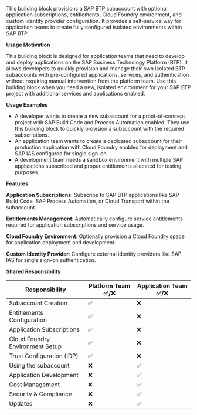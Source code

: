 This building block provisions a SAP BTP subaccount with optional application subscriptions, entitlements, Cloud Foundry environment, and custom identity provider configuration. It provides a self-service way for application teams to create fully configured isolated environments within SAP BTP.

**Usage Motivation**

This building block is designed for application teams that need to develop and deploy applications on the SAP Business Technology Platform (BTP). It allows developers to quickly provision and manage their own isolated BTP subaccounts with pre-configured applications, services, and authentication without requiring manual intervention from the platform team. Use this building block when you need a new, isolated environment for your SAP BTP project with additional services and applications enabled.

**Usage Examples**

*   A developer wants to create a new subaccount for a proof-of-concept project with SAP Build Code and Process Automation enabled. They use this building block to quickly provision a subaccount with the required subscriptions.
*   An application team wants to create a dedicated subaccount for their production application with Cloud Foundry enabled for deployment and SAP IAS configured for single sign-on.
*   A development team needs a sandbox environment with multiple SAP applications subscribed and proper entitlements allocated for testing purposes.

**Features**

**Application Subscriptions**: Subscribe to SAP BTP applications like SAP Build Code, SAP Process Automation, or Cloud Transport within the subaccount.

**Entitlements Management**: Automatically configure service entitlements required for application subscriptions and service usage.

**Cloud Foundry Environment**: Optionally provision a Cloud Foundry space for application deployment and development.

**Custom Identity Provider**: Configure external identity providers like SAP IAS for single sign-on authentication.

**Shared Responsibility**

| Responsibility                    | Platform Team ✅/❌ | Application Team ✅/❌ |
| --------------------------------- | ------------------- | ---------------------- |
| Subaccount Creation               | ✅                  | ❌                     |
| Entitlements Configuration        | ✅                  | ❌                     |
| Application Subscriptions         | ✅                  | ❌                     |
| Cloud Foundry Environment Setup   | ✅                  | ❌                     |
| Trust Configuration (IDP)         | ✅                  | ❌                     |
| Using the subaccount              | ❌                  | ✅                     |
| Application Development           | ❌                  | ✅                     |
| Cost Management                   | ❌                  | ✅                     |
| Security & Compliance             | ❌                  | ✅                     |
| Updates                           | ❌                  | ✅                     |
